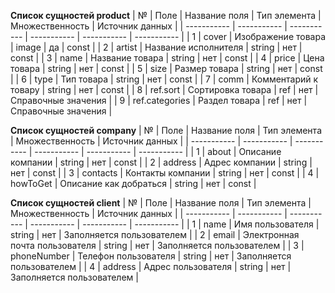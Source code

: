 **Список сущностей product**
| № | Поле | Название поля | Тип элемента | Множественность | Источник данных |
| ----------- | ----------- | ----------- | ----------- | ----------- | ----------- |
| 1 | cover | Изображение товара | image | да | const |
| 2 | artist | Название исполнителя | string | нет | const |
| 3 | name | Название товара | string | нет | const |
| 4 | price | Цена товара | string | нет | const |
| 5 | size | Размер товара | string | нет | const |
| 6 | type | Тип товара | string | нет | const |
| 7 | comm | Комментарий к товару | string | нет | const |
| 8 | ref.sort | Сортировка товара | ref | нет | Справочные значения |
| 9 | ref.categories | Раздел товара | ref | нет | Справочные значения |

**Список сущностей company**
| № | Поле | Название поля | Тип элемента | Множественность | Источник данных |
| ----------- | ----------- | ----------- | ----------- | ----------- | ----------- |
| 1 | about | Описание компании | string | нет | const |
| 2 | address | Адрес компании | string | нет | const |
| 3 | contacts | Контакты компании | string | нет | const |
| 4 | howToGet | Описание как добраться | string | нет | const |

**Список сущностей client**
| № | Поле | Название поля | Тип элемента | Множественность | Источник данных |
| ----------- | ----------- | ----------- | ----------- | ----------- | ----------- |
| 1 | name | Имя пользователя | string | нет | Заполняется пользователем |
| 2 | email | Электронная почта пользователя | string | нет | Заполняется пользователем |
| 3 | phoneNumber | Телефон пользователя | string | нет | Заполняется пользователем |
| 4 | address | Адрес пользователя | string | нет | Заполняется пользователем |


